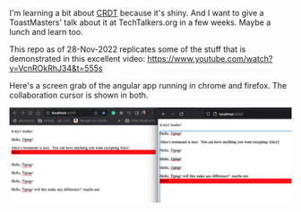 
I'm learning a bit about [CRDT](https://en.wikipedia.org/wiki/Conflict-free_replicated_data_type)
because it's shiny. And I want to give a ToastMasters' talk about it at 
TechTalkers.org in a few weeks.  Maybe a lunch and learn too.

This repo as of 28-Nov-2022 replicates some of the stuff that is demonstrated 
in this excellent video: https://www.youtube.com/watch?v=VcnROkRhJ34&t=555s 

Here's a screen grab of the angular app running in chrome and firefox.  The collaboration cursor is shown in both.

![First demo where user is hard coded as Alice](Everyone_is_alice.png "First demo where user is hard coded as Alice")

